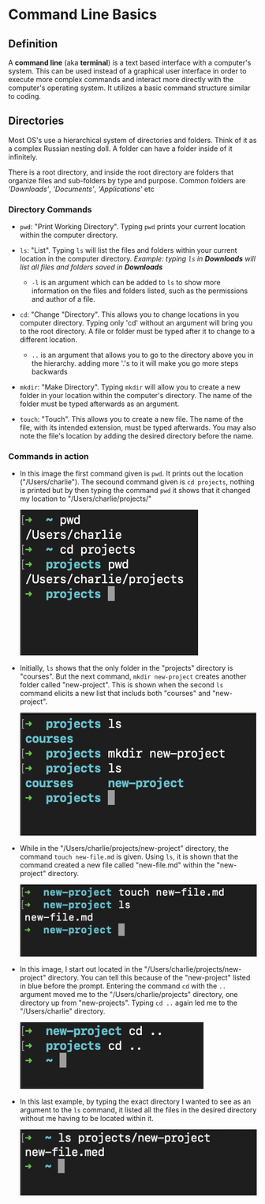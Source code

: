 # Command Line Basics

## Definition

A **command line** (aka **terminal**) is a text based interface with a computer's system. This can be used instead of a graphical user interface in order to execute more complex commands and interact more directly with the computer's operating system. It utilizes a basic command structure similar to coding.

## Directories

Most OS's use a hierarchical system of directories and folders. Think of it as a complex Russian nesting doll. A folder can have a folder inside of it infinitely.

There is a root directory, and inside the root directory are folders that organize files and sub-folders by type and purpose. Common folders are *'Downloads'*, *'Documents'*, *'Applications'* etc

### Directory Commands

- `pwd`: "Print Working Directory". Typing `pwd` prints your current location within the computer directory.
- `ls`: "List". Typing `ls` will list the files and folders within your current location in the computer directory. *Example: typing `ls` in **Downloads** will list all files and folders saved in **Downloads***

  - `-l` is an argument which can be added to `ls` to show more information on the files and folders listed, such as the permissions and author of a file.
- `cd`: "Change "Directory". This allows you to change locations in you computer directory. Typing only 'cd' without an argument will bring you to the root directory. A file or folder must be typed after it to change to a different location.
    - `..` is an argument that allows you to go to the directory above you in the hierarchy. adding more '.'s to it will make you go more steps backwards
- `mkdir`: "Make Directory". Typing `mkdir` will allow you to create a new folder in your location within the computer's directory. The name of the folder must be typed afterwards as an argument.
- `touch`: "Touch".  This allows you to create a new file. The name of the file, with its intended extension, must be typed afterwards. You may also note the file's location by adding the desired directory before the name.

### Commands in action

- In this image the first command given is `pwd`. It prints out the location \("/Users/charlie"). The secound command given is `cd projects`, nothing is printed but by then typing the command `pwd` it shows that it changed my location to "/Users/charlie/projects/" 

  ![cd prompt in action](cd.png)

- Initially, `ls` shows that the only folder in the "projects" directory is "courses". But the next command, `mkdir new-project` creates another folder called "new-project". This is shown when the second `ls` command elicits a new list that includs both "courses" and "new-project".
  
  ![mkdir in action](mkdir.png)

- While in the "/Users/charlie/projects/new-project" directory, the command `touch new-file.md` is given. Using `ls`, it is shown that the command created a new file called "new-file.md" within the "new-project" directory.

  ![touch in action](touch.png)

- In this image, I start out located in the "/Users/charlie/projects/new-project" directory. You can tell this because of the "new-project" listed in blue before the prompt. Entering the command `cd` with the `..` argument moved me to the "/Users/charlie/projects" directory, one directory up from "new-projects". Typing `cd ..` again led me to the "/Users/charlie" directory.

  ![.. in action](cd...png)

- In this last example, by typing the exact directory I wanted to see as an argument to the `ls` command, it listed all the files in the desired directory without me having to be located within it.

  ![ls in action](ls-new-project.png)
